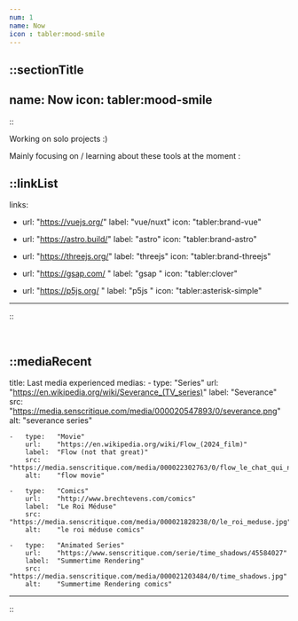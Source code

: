 ```yaml
---
num: 1
name: Now
icon : tabler:mood-smile
---
```


::sectionTitle
---
name: Now
icon: tabler:mood-smile 
---
::

Working on solo projects :)

Mainly focusing on / learning about these tools at the moment :

::linkList
---
links:
-   url:    "https://vuejs.org/" 
    label:  "vue/nuxt" 
    icon:   "tabler:brand-vue"

-   url:    "https://astro.build/" 
    label:  "astro" 
    icon:   "tabler:brand-astro"

-   url:    "https://threejs.org/" 
    label:  "threejs" 
    icon:   "tabler:brand-threejs"
    
-   url:    "https://gsap.com/ "
    label:  "gsap "
    icon:   "tabler:clover"
    
-   url:    "https://p5js.org/ "
    label:  "p5js "
    icon:   "tabler:asterisk-simple"
---
::

<br/>

::mediaRecent
---
title: Last media experienced
medias:
    -   type:   "Series"
        url:    "https://en.wikipedia.org/wiki/Severance_(TV_series)"
        label:  "Severance"
        src:    "https://media.senscritique.com/media/000020547893/0/severance.png"
        alt:    "severance series"
    
    -   type:   "Movie"
        url:    "https://en.wikipedia.org/wiki/Flow_(2024_film)"
        label:  "Flow (not that great)"
        src:    "https://media.senscritique.com/media/000022302763/0/flow_le_chat_qui_navait_plus_peur_de_leau.png"
        alt:    "flow movie"
    
    -   type:   "Comics"
        url:    "http://www.brechtevens.com/comics"
        label:  "Le Roi Méduse"
        src:    "https://media.senscritique.com/media/000021828238/0/le_roi_meduse.jpg"
        alt:    "le roi méduse comics"
    
    -   type:   "Animated Series"
        url:    "https://www.senscritique.com/serie/time_shadows/45584027"
        label:  "Summertime Rendering"
        src:    "https://media.senscritique.com/media/000021203484/0/time_shadows.jpg"
        alt:    "Summertime Rendering comics"
---
::